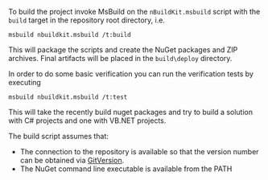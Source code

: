 To build the project invoke MsBuild on the `nBuildKit.msbuild` script with the `build` target in the repository root directory, i.e.

    msbuild nbuildkit.msbuild /t:build 

This will package the scripts and create the NuGet packages and ZIP archives. Final artifacts will be placed in the `build\deploy` directory.

In order to do some basic verification you can run the verification tests by executing

    msbuild nbuildkit.msbuild /t:test

This will take the recently build nuget packages and try to build a solution with C# projects and one with VB.NET projects. 

The build script assumes that:

* The connection to the repository is available so that the version number can be obtained via [GitVersion](https://github.com/ParticularLabs/GitVersion).
* The NuGet command line executable is available from the PATH
